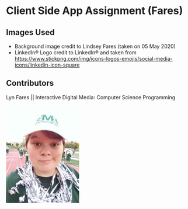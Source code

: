 # Client Side App Assignment (Fares)

## Images Used
* Background image credit to Lindsey Fares (taken on 05 May 2020)
* LinkedIn® Logo credit to LinkedIn® and taken from https://www.stickpng.com/img/icons-logos-emojis/social-media-icons/linkedin-icon-square

## Contributors
Lyn Fares || Interactive Digital Media: Computer Science Programming

![imgofme](imgofme.jpg)
